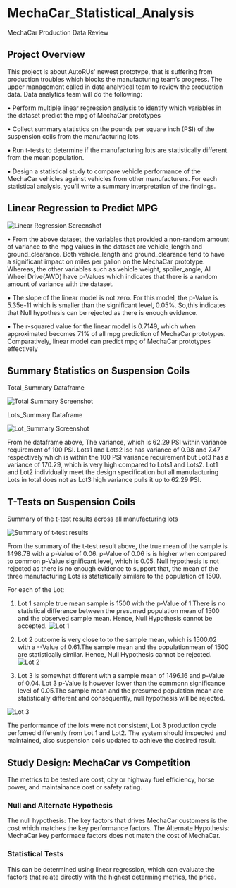 # MechaCar_Statistical_Analysis
MechaCar Production Data Review

## Project Overview
This project is about AutoRUs' newest prototype, that is suffering from production troubles which blocks the manufacturing team’s progress. The upper management called in data analytical team to review the production data. Data analytics team will do the following:

•	Perform multiple linear regression analysis to identify which variables in the dataset predict the mpg of MechaCar prototypes

•	Collect summary statistics on the pounds per square inch (PSI) of the suspension coils from the manufacturing lots.

•	Run t-tests to determine if the manufacturing lots are statistically different from the mean population.

•	Design a statistical study to compare vehicle performance of the MechaCar vehicles against vehicles from other manufacturers. For each statistical analysis, you’ll write a summary interpretation of the findings.


## Linear Regression to Predict MPG
![Linear Regression Screenshot ](https://user-images.githubusercontent.com/105121697/185819719-e128fe8a-0884-4e76-b57b-350e6fcaa7ba.png)

•	From the above dataset, the variables that provided a non-random amount of variance to the mpg values in the dataset are vehicle_length and ground_clearance. Both vehicle_length and ground_clearance tend to have a significant impact on miles per gallon on the MechaCar prototype. Whereas, the other variables such as vehicle weight, spoiler_angle, All Wheel Drive(AWD) have p-Values which indicates that there is a random amount of variance with the dataset.

•	The slope of the linear model is not zero. For this model, the p-Value is 5.35e-11 which is smaller than the significant level, 0.05%. So,this indicates that Null hypothesis can be rejected as there is enough evidence.

•	The r-squared value for the linear model is 0.7149, which when approximated becomes 71% of all mpg prediction of MechaCar prototypes. Comparatively, linear model can predict mpg of MechaCar prototypes effectively



## Summary Statistics on Suspension Coils
Total_Summary Dataframe

![Total Summary Screenshot ](https://user-images.githubusercontent.com/105121697/185826144-5427ca0c-d2f7-40f5-b2b0-35cc6afe6eb6.png)

Lots_Summary Dataframe

![Lot_Summary Screenshot](https://user-images.githubusercontent.com/105121697/185826293-3f5c2297-fce3-422f-9313-0555842f67d7.png)

From he dataframe above, The variance, which is 62.29 PSI within variance requirement of 100 PSI. Lots1 and Lots2 lso has variance of 0.98 and 7.47 respectively which is within the 100 PSI variance requirement but Lot3 has a variance of 170.29, which is very high compared to Lots1 and Lots2. Lot1 and Lot2 individually meet the design specification but all manufacturing Lots in total does not as Lot3 high variance pulls it up to 62.29 PSI.


## T-Tests on Suspension Coils
Summary of the t-test results across all manufacturing lots

![Summary of t-test results](https://user-images.githubusercontent.com/105121697/185936401-9f8a5851-768b-4eba-a39c-d0caa0f5df3e.png)

From the summary of the t-test result above, the true mean of the sample is 1498.78 with a p-Value of 0.06. p-Value of 0.06 is is higher when compared to common p-Value significant level, which is 0.05. Null hypothesis is not rejected as there is no enough evidence to support that, the mean of the three manufacturing Lots is statistically similare to the population of 1500.

For each of the Lot:
1. Lot 1 sample true mean sample is 1500 with the p-Value of 1.There is no statistical difference between the presumed population mean of 1500 and the observed sample mean. Hence, Null Hypothesis cannot be accepted.
![Lot 1](https://user-images.githubusercontent.com/105121697/185940557-21c1afe9-ce9d-4e95-89ae-965d166d69ff.png)

2. Lot 2 outcome is very close to to the sample mean, which is 1500.02 with a --Value of 0.61.The sample mean and the populationmean of 1500 are statistically similar. Hence, Null Hypothesis cannot be rejected.
![Lot 2](https://user-images.githubusercontent.com/105121697/185941827-54daebfa-7ed5-4d61-b0a8-4782bf47e52c.png)

3. Lot 3 is somewhat different with a sample mean of 1496.16 and p-Value of 0.04. Lot 3 p-Value is however lower than the commonn significance level of 0.05.The sample mean and the presumed population mean are statistically different and consequently, null hypothesis will be rejected.

![Lot 3](https://user-images.githubusercontent.com/105121697/185943384-8b2c505e-03f5-474e-8f75-61d1614c37a5.png)

The performance of the lots were not consistent, Lot 3 production cycle perfomed differently from Lot 1 and Lot2. The system should inspected and maintained, also suspension coils updated to achieve the desired result. 

## Study Design: MechaCar vs Competition
The metrics to be tested are cost, city or highway fuel efficiency, horse power, and maintainance cost or safety rating.

### Null and Alternate Hypothesis
The null hypothesis: The key factors that drives MechaCar customers is the cost which matches the key performance factors. 
The Alternate Hypothesis: MechaCar key performace factors does not match the cost of MechaCar.

### Statistical Tests
This can be determined using linear regression, which can evaluate the factors that relate directly with the highest determing metrics, the price.


